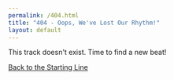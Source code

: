 ```yaml
---
permalink: /404.html
title: "404 - Oops, We've Lost Our Rhythm!"
layout: default
---
```


This track doesn't exist. Time to find a new beat!

[Back to the Starting Line](/index.md)
